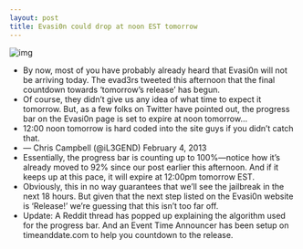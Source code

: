 ```yaml
---
layout: post
title: Evasi0n could drop at noon EST tomorrow
---
```

![img](http://media.idownloadblog.com/wp-content/uploads/2013/02/evasi0n-92-percent.png)
* By now, most of you have probably already heard that Evasi0n will not be arriving today. The evad3rs tweeted this afternoon that the final countdown towards ‘tomorrow’s release’ has begun.
* Of course, they didn’t give us any idea of what time to expect it tomorrow. But, as a few folks on Twitter have pointed out, the progress bar on the Evasi0n page is set to expire at noon tomorrow…
* 12:00 noon tomorrow is hard coded into the site guys if you didn’t catch that.
* — Chris Campbell (@iL3GEND) February 4, 2013
* Essentially, the progress bar is counting up to 100%—notice how it’s already moved to 92% since our post earlier this afternoon. And if it keeps up at this pace, it will expire at 12:00pm tomorrow EST.
* Obviously, this in no way guarantees that we’ll see the jailbreak in the next 18 hours. But given that the next step listed on the Evasi0n website is ‘Release!’ we’re guessing that this isn’t too far off.
* Update: A Reddit thread has popped up explaining the algorithm used for the progress bar. And an Event Time Announcer has been setup on timeanddate.com to help you countdown to the release.

